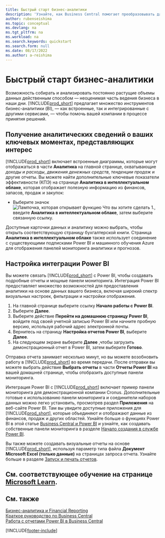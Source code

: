 ```yaml
---
title: Быстрый старт бизнес-аналитики
description: 'Узнайте, как Business Central помогает преобразовывать данные компании в полезную информацию с помощью отчетов и панелей мониторинга бизнес-аналитики.'
author: rubenseishima
ms.topic: conceptual
ms.devlang: na
ms.tgt_pltfrm: na
ms.workload: na
ms.search.keywords: quickstart
ms.search.form: null
ms.date: 08/17/2022
ms.author: a-reishima
---
```


# <a name="business-intelligence-quick-start" />Быстрый старт бизнес-аналитики

Возможность собирать и анализировать постоянно растущие объемы данных действенным способом — неоценимая часть ведения бизнеса в наши дни. [!INCLUDE[prod_short](includes/prod_short.md)] предлагает множество инструментов бизнес-аналитики (BI), &mdash; как встроенные, так и интегрированные с другими сервисами, &mdash; чтобы помочь вашей компании в процессе принятия решений.

## <a name="get-insights-on-your-key-points-of-interest" />Получение аналитических сведений о ваших ключевых моментах, представляющих интерес

[!INCLUDE[prod_short](includes/prod_short.md)] включает встроенные диаграммы, которые могут отображаться в части **Аналитика** на главной странице, охватывающие *доходы и расходы*, *движения денежных средств*, *тенденции продаж* и другие отчеты. Вы можете найти дополнительные ключевые показатели эффективности (КПЭ) на странице **Аналитика в интеллектуальном облаке**, которая отображает полезную информацию из финансов, запасов, продаж и закупок:

* Выберите значок ![Лампочка, которая открывает функцию Что вы хотите сделать 1.](media/ui-search/search_small.png "Что вы хотите сделать"), введите **Аналитика в интеллектуальном облаке**, затем выберите связанную ссылку.

Доступные карточки данных и аналитику можно выбрать, чтобы открыть соответствующую страницу бухгалтерской книги. Страница **Аналитика в интеллектуальном облаке** также использует соединение с существующими подписками Power BI и машинного обучения Azure для отображения панелей мониторинга аналитики и прогнозов.

## <a name="set-up-power-bi-integration" />Настройка интеграции Power BI

Вы можете связать [!INCLUDE[prod_short](includes/prod_short.md)] с Power BI, чтобы создавать подробные отчеты и мощные панели мониторинга. Интеграция Power BI предоставляет множество возможностей для предоставления аналитики на основе данных вашего бизнеса, включая широкий спектр визуальных настроек, фильтрации и настройки отображения.

1. На главной странице выберите ссылку **Начало работы с Power BI**.
2. Выберите **Далее**.
3. Выберите действие **Перейти на домашнюю страницу Power BI**, войдите под своей учетной записью Power BI или начните пробную версию, используя рабочий адрес электронной почты.
4. Вернитесь на страницу **Настройка отчетов Power BI**, выберите **Далее**.
5. На следующем экране выберите **Далее** ,чтобы загрузить демонстрационный отчет в Power BI, затем выберите **Готово**.

Отправка отчета занимает несколько минут, но вы можете возобновить работу в [!INCLUDE[prod_short](includes/prod_short.md)] во время передачи. После отправки вы можете выбрать действие **Выбрать отчеты** в части **Отчеты Power BI** на вашей домашней странице, чтобы отобразить доступные панели мониторинга.

Интеграция Power BI с [!INCLUDE[prod_short](includes/prod_short.md)] включает пример панели мониторинга для демонстрационной компании Cronus. Дополнительные готовые к использованию панели мониторинга и соединители наборов данных можно легко установить, просмотрев раздел **Приложения** на веб-сайте Power BI. Там вы увидите доступные приложения для [!INCLUDE[prod_short](includes/prod_short.md)], которые объединяют и отображают данные из финансов, продаж и других областей. Узнайте больше о функциях Power BI в этой статье [Business Central и Power BI](admin-powerbi.md) и узнайте, как создавать собственные панели мониторинга в разделе [Начало создания в службе Power BI](/power-bi/fundamentals/service-get-started).

Вы также можете создавать визуальные отчеты на основе [!INCLUDE[prod_short](includes/prod_short.md)], используя параметр типа файла **Документ Microsoft Excel (только данные)** на страницах запроса отчета. Узнайте больше в разделе [Запуск и печать отчетов](ui-work-report.md).

## <a name="see-related-training-at-microsoft-learn" />См. соответствующее обучение на странице [Microsoft Learn](/learn/paths/use-power-bi).

## <a name="see-also" />См. также

[Бизнес-аналитика и Financial Reporting](bi.md)  
[Краткое руководство по Business Central](quick-start-business-central.md)  
[Работа с отчетами Power BI в Business Central](across-working-with-powerbi.md)  

[!INCLUDE[footer-include](includes/footer-banner.md)]
